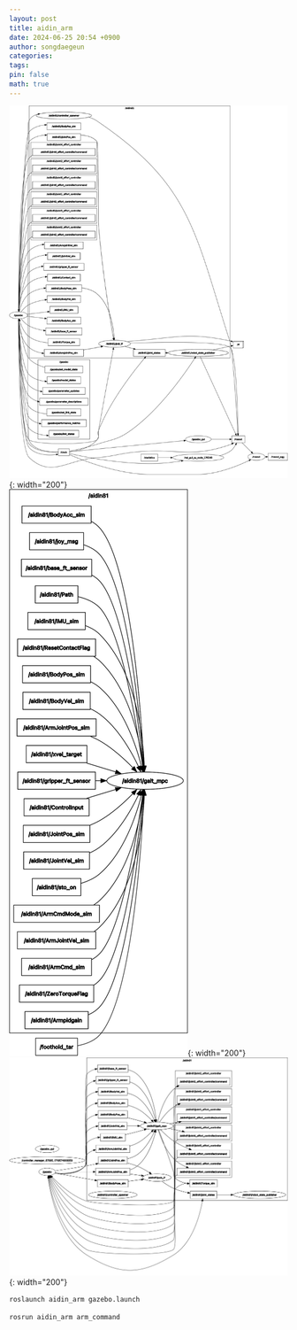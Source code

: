 ```yaml
---
layout: post
title: aidin_arm
date: 2024-06-25 20:54 +0900
author: songdaegeun
categories:
tags:
pin: false
math: true
---
```



![aidin8_sim.png](/assets/img/개념/2024-06-25-aidin-arm/aidin8_sim.png){: width="200"}  
![aidin8.png](/assets/img/개념/2024-06-25-aidin-arm/aidin8.png){: width="200"}  
![aidin8 simulator and controller.png](/assets/img/개념/2024-06-25-aidin-arm/aidin8_scheme.png){: width="200"}  



```
roslaunch aidin_arm gazebo.launch

rosrun aidin_arm arm_command
```